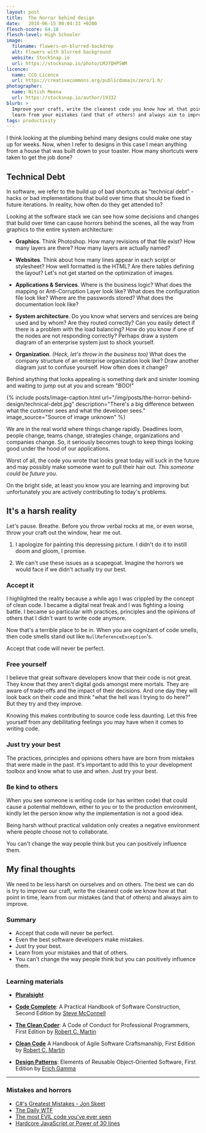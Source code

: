 ```yaml
---
layout: post
title:  The horror behind design
date:   2016-06-15 00:04:33 +0200
flesch-score: 64.16
flesch-level: High Schooler
image:
  filename: flowers-on-blurred-backdrop
  alt: Flowers with blurred background
  website: StockSnap.io
  url: https://stocksnap.io/photo/LMJ7QHPSWM
licence:
  name: CCO Licence
  url: https://creativecommons.org/publicdomain/zero/1.0/
photographer:
  name: Nitish Meena
  url: https://stocksnap.io/author/19332
blurb: >
  Improve your craft, write the cleanest code you know how at that point in time,
  learn from your mistakes (and that of others) and always aim to improve.
tags: productivity
---
```


I think looking at the plumbing behind many designs could make one stay up for
weeks. Now, when I refer to designs in this case I mean anything from a house
that was built down to your toaster. How many shortcuts were taken to get
the job done?

## Technical Debt
In software, we refer to the build up of bad shortcuts as "technical debt" -
hacks or bad implementations that build over time that should be fixed in
future iterations. In reality, how often do they get attended to?

Looking at the software stack we can see how some decisions and changes that
build over time can cause horrors behind the scenes, all the way from graphics to the
entire system architecture:

* **Graphics**. Think Photoshop. How many revisions of that file exist? How many
  layers are there? How many layers are actually named?

* **Websites**. Think about how many lines appear in each script or stylesheet?
  How well formatted is the HTML? Are there tables defining the layout?
  Let's not get started on the optimization of images.

* **Applications & Services**. Where is the business logic? What does the mapping
  or Anti-Corruption Layer look like? What does the configuration file look
  like? Where are the passwords stored? What does the documentation look like?

* **System architecture**. Do you know what servers and services are being used
  and by whom? Are they routed correctly? Can you easily detect if there is a
  problem with the load balancing? How do you know if one of the nodes are not
  responding correctly? Perhaps draw a system diagram of an enterprise system
  just to shock yourself.

* **Organization**. *(Heck, let's throw in the business too)* What does the
  company structure of an enterprise organization look like? Draw another
  diagram just to confuse yourself. How often does it change?

Behind anything that looks appealing is something dark and sinister looming and
waiting to jump out at you and scream "BOO!"

{% include posts/image-caption.html
   url="/img/posts/the-horror-behind-design/technical-debt.jpg"
   description="There's a big difference between what the customer sees and what the developer sees."
   image_source="Source of image unknown"
%}

We are in the real world where things change rapidly. Deadlines loom,
people change, teams change, strategies change, organizations
and companies change. So, it seriously becomes tough to keep things looking
good under the hood of our applications.

Worst of all, the code you wrote that looks great today will suck in the
future and may possibly make someone want to pull their hair out. *This someone
could be future you.*

On the bright side, at least you know you are learning and improving but
unfortunately you are actively contributing to today's problems.

## It's a harsh reality
Let's pause. Breathe. Before you throw verbal rocks at me, or even worse, throw
your craft out the window, hear me out.

1. I apologize for painting this depressing picture. I didn't do it
   to instill doom and gloom, I promise.

2. We can't use these issues as a scapegoat. Imagine the horrors we would face if
   we didn't actually try our best.

### Accept it
I highlighted the reality because a while ago I was crippled by the concept of
clean code. I became a digital neat freak and I was fighting a losing battle.
I became so particular with practices, principles and the opinions of others
that I didn't want to write code anymore.

Now that's a terrible place to be in. When you are cognizant of code smells,
then code smells stand out like `NullReferenceException`'s.

Accept that code will never be perfect.

### Free yourself
I believe that great software developers know that their code is not great.
They know that they aren't digital gods amongst mere mortals. They are aware
of trade-offs and the impact of their decisions. And one day they will look
back on their code and think "what the hell was I trying to do here?"
But they try and they improve.

Knowing this makes contributing to source code less daunting. Let this free
yourself from any debilitating feelings you may have when it comes to writing
code.

### Just try your best
The practices, principles and opinions others have are born from mistakes that
were made in the past. It's important to add this to your development toolbox
and know what to use and when. Just try your best.

### Be kind to others
When you see someone is writing code (or has written code) that could cause a potential meltdown,
either to you or to the production environment, kindly let the person know
why the implementation is not a good idea.

Being harsh without practical validation only creates a negative environment
where people choose not to collaborate.

You can't change the way people think but you can positively influence them.

## My final thoughts
We need to be less harsh on ourselves and on others. The best we can do is try
to improve our craft, write the cleanest code we know how at that point in time,
learn from our mistakes (and that of others) and always aim to improve.

### Summary
* Accept that code will never be perfect.
* Even the best software developers make mistakes.
* Just try your best.
* Learn from your mistakes and that of others.
* You can't change the way people think but you can positively influence them.

### Learning materials
* [**Pluralsight**](https://www.pluralsight.com/)

* [**Code Complete**](https://www.amazon.com/Code-Complete-Practical-Handbook-Construction/dp/0735619670/):
  A Practical Handbook of Software Construction, Second Edition by
  [Steve McConnell](http://www.amazon.com/Steve-McConnell/e/B000APETRK/)

* [**The Clean Coder**](https://www.amazon.com/Clean-Coder-Conduct-Professional-Programmers/dp/0137081073/):
  A Code of Conduct for Professional Programmers, First Edition by
  [Robert C. Martin](http://www.amazon.com/Robert-C.-Martin/e/B000APG87E/)

* [**Clean Code**](https://www.amazon.com/Clean-Code-Handbook-Software-Craftsmanship/dp/0132350882/)
  A Handbook of Agile Software Craftsmanship, First Edition by
  [Robert C. Martin](http://www.amazon.com/Robert-C.-Martin/e/B000APG87E/)

* [**Design Patterns**](https://www.amazon.com/Design-Patterns-Elements-Reusable-Object-Oriented/dp/0201633612):
  Elements of Reusable Object-Oriented Software, First Edition by
  [Erich Gamma](http://www.amazon.com/Erich-Gamma/e/B000AQ3QWI/)

---

### Mistakes and horrors
* [C#'s Greatest Mistakes - Jon Skeet](https://vimeo.com/17151234)
* [The Daily WTF](http://thedailywtf.com/)
* [The most EVIL code you've ever seen](http://stackoverflow.com/questions/434414/what-is-the-most-evil-code-you-have-ever-seen-in-a-production-enterprise-environ)
* [Hardcore JavaScript or Power of 30 lines](http://ipestov.com/hardcore-javascript-or-power-of-30-lines/)
